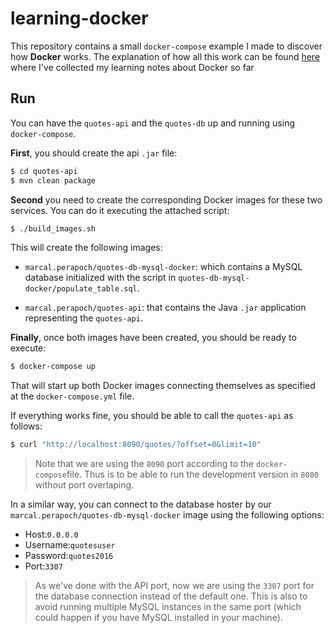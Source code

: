 # learning-docker

This repository contains a small ```docker-compose``` example I made to discover how **Docker** works. The explanation of how all this work can be found [here](https://marcalperapoch.gitbooks.io/learning-docker/content/) where I've collected my learning notes about Docker so far

## Run

You can have the ```quotes-api``` and the ```quotes-db``` up and running using ```docker-compose```.

**First**, you should create the api ```.jar``` file:

```bash
$ cd quotes-api
$ mvn clean package
```

**Second** you need to create the corresponding Docker images for these two services. You can do it executing the attached script:

```bash
$ ./build_images.sh
```

This will create the following images:

* ```marcal.perapoch/quotes-db-mysql-docker```: which contains a MySQL database initialized with the script in ```quotes-db-mysql-docker/populate_table.sql```.

* ```marcal.perapoch/quotes-api```: that contains the Java ```.jar``` application representing the ```quotes-api```.

**Finally**, once both images have been created, you should be ready to execute:

```bash
$ docker-compose up
```
That will start up both Docker images connecting themselves as specified at the ```docker-compose.yml``` file.

If everything works fine, you should be able to call the ```quotes-api``` as follows:

```bash
$ curl "http://localhost:8090/quotes/?offset=0&limit=10"
```
> Note that we are using the ```8090``` port according to the ```docker-compose```file. Thus is to be able to run the development version in ```8080``` without port overlaping.

In a similar way, you can connect to the database hoster by our ```marcal.perapoch/quotes-db-mysql-docker``` image using the following options:

* Host:```0.0.0.0```
* Username:```quotesuser```
* Password:```quotes2016```
* Port:```3307```

> As we've done with the API port, now we are using the ```3307``` port for the database connection instead of the default one. This is also to avoid running multiple MySQL instances in the same port (which could happen if you have MySQL installed in your machine).